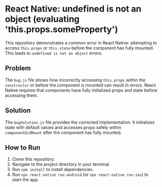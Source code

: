 # React Native: undefined is not an object (evaluating 'this.props.someProperty')

This repository demonstrates a common error in React Native: attempting to access `this.props` or `this.state` before the component has fully mounted. This leads to `undefined is not an object` errors.

## Problem

The `bug.js` file shows how incorrectly accessing `this.props` within the `constructor` or before the component is mounted can result in errors.  React Native requires that components have fully initialized props and state before accessing them.

## Solution

The `bugSolution.js` file provides the corrected implementation. It initializes state with default values and accesses props safely within `componentDidMount` after the component has fully mounted.

## How to Run

1. Clone this repository.
2. Navigate to the project directory in your terminal.
3. Run `npm install` to install dependencies.
4. Run `npx react-native run-android` (or `npx react-native run-ios`) to start the app.